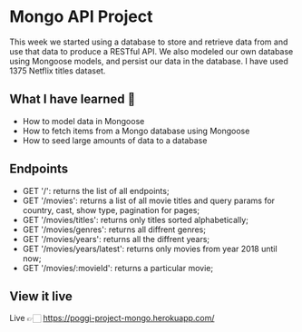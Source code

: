 # Mongo API Project
This week we started using a database to store and retrieve data from and use that data to produce a RESTful API. We also modeled our own database using Mongoose models, and persist our data in the database. I have used 1375 Netflix titles dataset. 

## What I have learned 🧠

- How to model data in Mongoose
- How to fetch items from a Mongo database using Mongoose
- How to seed large amounts of data to a database

## Endpoints
- GET '/': returns the list of all endpoints;
- GET '/movies': returns a list of all movie titles and query params for country, cast, show type, pagination for pages;
- GET '/movies/titles': returns only titles sorted alphabetically;
- GET '/movies/genres': returns all diffrent genres; 
- GET '/movies/years': returns all the diffrent years; 
- GET '/movies/years/latest': returns only movies from year 2018 until now;
- GET '/movies/:movieId': returns a particular movie;  

## View it live

Live 👉🏻   https://poggi-project-mongo.herokuapp.com/